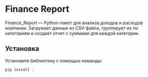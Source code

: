# Finance Report

Finance_Report — Python-пакет для анализа доходов и расходов компании. Загружает данные из CSV-файла, группирует их по категориям и создает отчет с суммами для каждой категории.

## Установка

Установите библиотеку с помощью команды:

```bash
pip install .
